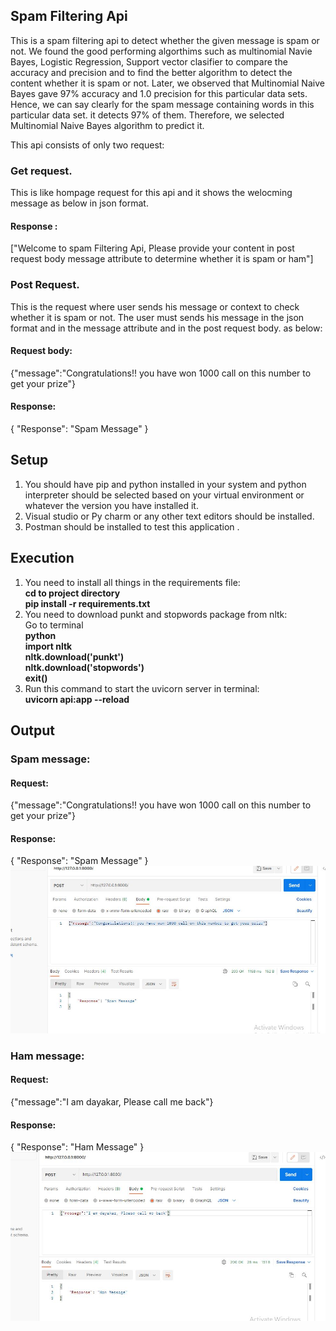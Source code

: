 ## Spam Filtering Api 
This is a spam filtering api to detect whether the given message is spam or not. We found the good performing algorthims such as multinomial Navie Bayes, Logistic Regression, Support vector clasifier to compare the accuracy and precision and to find the better algorithm to detect the content whether it is spam or not. Later, we observed that Multinomial Naive Bayes gave 97% accuracy and 1.0 precision for this particular data sets. Hence, we can say clearly for the spam message containing words in this particular data set. it detects 97% of them. Therefore, we selected Multinomial Naive Bayes algorithm to predict it. 

This api consists of only two request: 
### Get request. 
This is like hompage request for this api and it shows the welocming message as below in json format. 
#### Response : 
["Welcome to spam Filtering Api, Please provide your content in post request body message attribute to determine whether it is spam or ham"]
### Post Request. 
This is the request where user sends his message or context to check whether it is spam or not. The user must sends his message in the json format and in the message attribute and in the post request body. 
as below: 
#### Request body: 
{"message":"Congratulations!! you have won 1000 call on this number to get your prize"}

#### Response: 
{
    "Response": "Spam Message"
}

## Setup 
1. You should have pip and python installed in your system and python interpreter should be selected based on your virtual environment or whatever the version you have installed it.  
2. Visual studio or Py charm or any other text editors should be installed. 
3. Postman should be installed to test this application . 

## Execution
1. You need to install all things in the requirements file: <br>
    <b> cd to project directory </b> <br>
    <b> pip install -r requirements.txt </b> <br>
2. You need to download punkt and stopwords package from nltk: <br>
      Go to terminal <br>
     <b> python </b> <br>
     <b> import nltk </b> <br>
     <b> nltk.download('punkt') </b> <br>
     <b> nltk.download('stopwords') </b> <br>
     <b> exit() </b> <br>
3. Run this command to start the uvicorn server in terminal: <br>
      <b>  uvicorn api:app --reload </b> <br>

## Output
### Spam message: 
#### Request: 
{"message":"Congratulations!! you have won 1000 call on this number to get your prize"}
#### Response: 
{
    "Response": "Spam Message"
}
<img src="Images/Spam_message.JPG" alt="Spam Message">

### Ham message: 
#### Request: 
{"message":"I am dayakar, Please call me back"}
#### Response: 
{
    "Response": "Ham Message"
}
<img src="Images/Ham_message.JPG" alt="Ham Message">

